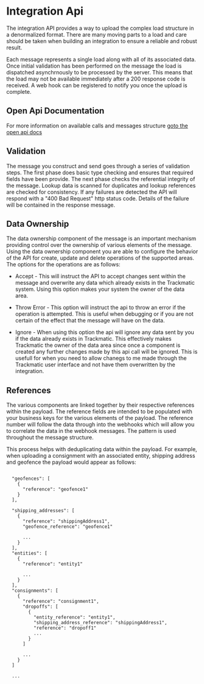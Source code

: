 # Integration Api

The integration API provides a way to upload the complex load structure in a denormalized format. There are many moving parts to a load and care should be taken when building an integration to ensure a reliable and robust result.

Each message represents a single load along with all of its associated data. Once initial validation has been performed on the message the load is dispatched asynchrnously to be processed by the server. This means that the load may not be available immediately after a 200 response code is received. A web hook can be registered to notify you once the upload is complete.

## Open Api Documentation
For more information on available calls and messages structure [goto the open api docs](http://secure.trackmatic.co.za/documentation/loads-integration.html)

## Validation

The message you construct and send goes through a series of validation steps. The first phase does basic type checking and ensures that required fields have been provide. The next phase checks the referential integrity of the message. Lookup data is scanned for duplicates and lookup references are checked for consistency. If any failures are detected the API will respond with a "400 Bad Request" http status code. Details of the failure will be contained in the response message.

## Data Ownership

The data ownership component of the message is an important mechanism providing control over the ownership of various elements of the message. Using the data ownership component you are able to configure the behavior of the API for create, update and delete operations of the supported areas. The options for the operations are as follows:

- Accept - This will instruct the API to accept changes sent within the message and overwrite any data which already exists in the Trackmatic system. Using this option makes your system the owner of the data area.

- Throw Error - This option will instruct the api to throw an error if the operation is attempted. This is useful when debugging or if you are not certain of the effect that the message will have on the data.

- Ignore - When using this option the api will ignore any data sent by you if the data already exists in Trackmatic. This effectively makes Trackmatic the owner of the data area since once a component is created any further changes made by this api call will be ignored. This is usefull for when you need to allow chanegs to me made through the Trackmatic user interface and not have them overwritten by the integration.

## References

The various components are linked together by their respective references within the payload. The reference fields are intended to be populated with your business keys for the various elements of the payload. The reference number will follow the data through into the webhooks which will allow you to correlate the data in the webhook messages. The pattern is used throughout the message structure. 

This process helps with deduplicating data within the payload. For example, when uploading a consignment with an associated entity, shipping address and geofence the payload would appear as follows:

```

  "geofences": [
    {
      "reference": "geofence1"
    }
  ],

  "shipping_addresses": [
    {
      "reference": "shippingAddress1",
      "geofence_reference": "geofence1"

      ...
    }
  ],
  "entities": [
    {
      "reference": "entity1"

      ...
    }
  ],
  "consignments": [
    {
      "reference": "consignment1",
      "dropoffs": [
        {
          "entity_reference": "entity1",
          "shipping_address_reference": "shippingAddress1",
          "reference": "dropoff1"
          ...
        }
      ]

      ...
    }
  ]

  ...

``` 